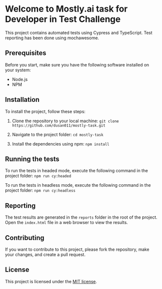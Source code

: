 # Welcome to Mostly.ai task for Developer in Test Challenge

This project contains automated tests using Cypress and TypeScript. Test reporting has been done using mochawesome.

## Prerequisites
Before you start, make sure you have the following software installed on your system:

-   Node.js
-   NPM
## Installation

To install the project, follow these steps:

1.  Clone the repository to your local machine:
`git clone https://github.com/dusan011/mostly-task.git`

2. Navigate to the project folder:
   `cd mostly-task`

3.  Install the dependencies using npm:
  `npm install`

## Running the tests

To run the tests in headed mode, execute the following command in the project folder:
  `npm run cy:headed`

To run the tests in headless mode, execute the following command in the project folder:
  `npm run cy:headless`

## Reporting

The test results are generated in the `reports` folder in the root of the project. Open the `index.html` file in a web browser to view the results.

## Contributing

If you want to contribute to this project, please fork the repository, make your changes, and create a pull request.

## License

This project is licensed under the [MIT license](https://chat.openai.com/LICENSE).
